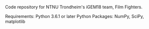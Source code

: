 Code repository for NTNU Trondheim's iGEM18 team, Film Fighters.

Requirements:
Python 3.6.1 or later
Python Packages: NumPy, SciPy, matplotlib
